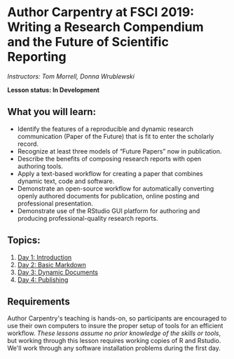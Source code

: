 # Author Carpentry at FSCI 2019: Writing a Research Compendium and the Future of Scientific Reporting

*Instructors: Tom Morrell, Donna Wrublewski*

**Lesson status: In Development**

## What you will learn:

-   Identify the features of a reproducible and dynamic research communication (Paper of the Future) that is fit to enter the scholarly record.
-   Recognize at least three models of “Future Papers” now in publication.
-   Describe the benefits of composing research reports with open authoring tools.
-   Apply a text-based workflow for creating a paper that combines dynamic text, code and software.
-   Demonstrate an open-source workflow for automatically converting openly authored documents for publication, online posting and professional presentation.
-   Demonstrate use of the RStudio GUI platform for authoring and producing professional-quality research reports.

## Topics:

1.  [Day 1: Introduction](01-getting-started.html)
2.  [Day 2: Basic Markdown](02-markdown.html)
4.  [Day 3: Dynamic Documents](03-dynamic.html)
5.  [Day 4: Publishing](04-publishing.html)

## Requirements

Author Carpentry's teaching is hands-on, so participants are encouraged to use
their own computers to insure the proper setup of tools for an efficient
workflow.
*These lessons assume no prior knowledge of the skills or tools*, but working
through this lesson requires working copies of R and Rstudio.
We'll work through any software installation problems during the first day.
